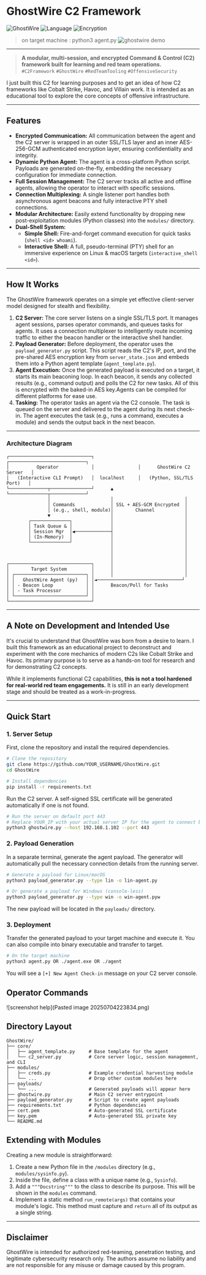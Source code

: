 # GhostWire C2 Framework

![GhostWire](https://img.shields.io/badge/GhostWire-C2-blueviolet) ![Language](https://img.shields.io/badge/Language-Python-blue) ![Encryption](https://img.shields.io/badge/Encryption-AES--256--GCM-red)

> on target machine : python3 agent.py 
![ghostwire demo](GhostWire.gif)

---
> **A modular, multi-session, and encrypted Command & Control (C2) framework built for learning and red team operations.**  
> `#C2Framework` `#GhostWire` `#RedTeamTooling` `#OffensiveSecurity`

I just built this C2 for learning purposes and to get an idea of how C2 frameworks like Cobalt Strike, Havoc, and Villain work. It is intended as an educational tool to explore the core concepts of offensive infrastructure.

---

## Features

-   **Encrypted Communication:** All communication between the agent and the C2 server is wrapped in an outer SSL/TLS layer and an inner AES-256-GCM authenticated encryption layer, ensuring confidentiality and integrity.
-   **Dynamic Python Agent:** The agent is a cross-platform Python script. Payloads are generated on-the-fly, embedding the necessary configuration for immediate connection.
-   **Full Session Management:** The C2 server tracks all active and offline agents, allowing the operator to interact with specific sessions.
-   **Connection Multiplexing:** A single listener port handles both asynchronous agent beacons and fully interactive PTY shell connections.
-   **Modular Architecture:** Easily extend functionality by dropping new post-exploitation modules (Python classes) into the `modules/` directory.
-   **Dual-Shell System:**
    -   **Simple Shell:** Fire-and-forget command execution for quick tasks (`shell <id> whoami`).
    -   **Interactive Shell:** A full, pseudo-terminal (PTY) shell for an immersive experience on Linux & macOS targets (`interactive_shell <id>`).

---
## How It Works

The GhostWire framework operates on a simple yet effective client-server model designed for stealth and flexibility.

1.  **C2 Server:** The core server listens on a single SSL/TLS port. It manages agent sessions, parses operator commands, and queues tasks for agents. It uses a connection multiplexer to intelligently route incoming traffic to either the beacon handler or the interactive shell handler.
2.  **Payload Generator:** Before deployment, the operator uses the `payload_generator.py` script. This script reads the C2's IP, port, and the pre-shared AES encryption key from `server_state.json` and embeds them into a Python agent template (`agent_template.py`).
3.  **Agent Execution:** Once the generated payload is executed on a target, it starts its main beaconing loop. In each beacon, it sends any collected results (e.g., command output) and polls the C2 for new tasks. All of this is encrypted with the baked-in AES key.Agents can be compiled for different platforms for ease use.
4.  **Tasking:** The operator tasks an agent via the C2 console. The task is queued on the server and delivered to the agent during its next check-in. The agent executes the task (e.g., runs a command, executes a module) and sends the output back in the next beacon.

---
### Architecture Diagram

```text
┌──────────────────────────────┐                ┌────────────────────────────┐
│          Operator            │                │      GhostWire C2 Server   │
│   (Interactive CLI Prompt)   │  localhost     │   (Python, SSL/TLS Port)   │
└──────────────┬───────────────┘      ▲         └──────────────┬─────────────┘
               │                      │                          │
               │ Commands             │ SSL + AES-GCM Encrypted  │
               │ (e.g., shell, module)│        Channel           │
               ▼                      │                          │
        ┌──────────────┐              │                          │
        │ Task Queue & │              │                          │
        │ Session Mgr  │◀─────────────┤                          │
        │ (In-Memory)  │              │                          │
        └──────────────┘              │                          │
                                      │                          │
                                      │                          │
                                      │                          │
┌──────────────────────────────┐      │                          │
│        Target System         │      │                          │
│ ┌──────────────────────────┐ │      │                          │
│ │   GhostWire Agent (py)   │ │◄───────────────────────────────┘
│ │ - Beacon Loop            │ │      Beacon/Poll for Tasks
│ │ - Task Processor         │ │
│ └──────────────────────────┘ │
└──────────────────────────────┘
```

---
## A Note on Development and Intended Use

It's crucial to understand that GhostWire was born from a desire to learn. I built this framework as an educational project to deconstruct and experiment with the core mechanics of modern C2s like Cobalt Strike and Havoc. Its primary purpose is to serve as a hands-on tool for research and for demonstrating C2 concepts.

While it implements functional C2 capabilities, **this is not a tool hardened for real-world red team engagements.** It is still in an early development stage and should be treated as a work-in-progress.

---
## Quick Start

### 1. Server Setup

First, clone the repository and install the required dependencies.

```bash
# Clone the repository
git clone https://github.com/YOUR_USERNAME/GhostWire.git
cd GhostWire

# Install dependencies
pip install -r requirements.txt
```

Run the C2 server. A self-signed SSL certificate will be generated automatically if one is not found.

```bash
# Run the server on default port 443
# Replace YOUR_IP with your actual server IP for the agent to connect back to . also you can choose port also for your choice.
python3 ghostwire.py --host 192.168.1.102 --port 443
```

### 2. Payload Generation

In a separate terminal, generate the agent payload. The generator will automatically pull the necessary connection details from the running server.

```bash
# Generate a payload for Linux/macOS
python3 payload_generator.py --type lin -o lin-agent.py

# Or generate a payload for Windows (console-less)
python3 payload_generator.py --type win -o win-agent.pyw
```

The new payload will be located in the `payloads/` directory.

### 3. Deployment

Transfer the generated payload to your target machine and execute it.
You can also compile into binary executable and transfer to target.

```bash
# On the target machine
python3 agent.py OR ./agent.exe OR ./agent
```

You will see a `[+] New Agent Check-in` message on your C2 server console.

## Operator Commands

![screenshot help](Pasted image 20250704223834.png)
## Directory Layout

```
GhostWire/
├── core/
│   ├── agent_template.py     # Base template for the agent
│   └── c2_server.py          # Core server logic, session management, and CLI
├── modules/
│   ├── creds.py              # Example credential harvesting module
│   └── ...                   # Drop other custom modules here
├── payloads/
│   └── ...                   # Generated payloads will appear here
├── ghostwire.py              # Main C2 server entrypoint
├── payload_generator.py      # Script to create agent payloads
├── requirements.txt          # Python dependencies
├── cert.pem                  # Auto-generated SSL certificate
├── key.pem                   # Auto-generated SSL private key
└── README.md
```

## Extending with Modules

Creating a new module is straightforward:

1.  Create a new Python file in the `/modules` directory (e.g., `modules/sysinfo.py`).
2.  Inside the file, define a class with a unique name (e.g., `Sysinfo`).
3.  Add a `"""Docstring"""` to the class to describe its purpose. This will be shown in the `modules` command.
4.  Implement a static method `run_remote(args)` that contains your module's logic. This method must capture and `return` all of its output as a single string.

---

## Disclaimer

GhostWire is intended for authorized red-teaming, penetration testing, and legitimate cybersecurity research only. The authors assume no liability and are not responsible for any misuse or damage caused by this program.
